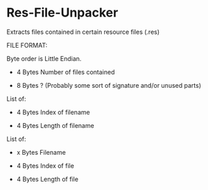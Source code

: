 # Res-File-Unpacker
Extracts files contained in certain resource files (.res)

FILE FORMAT:

Byte order is Little Endian.

* 4 Bytes   Number of files contained

* 8 Bytes   ? (Probably some sort of signature and/or unused parts)

List of:

* 4 Bytes   Index of filename

* 4 Bytes   Length of filename

List of:

* x Bytes   Filename

* 4 Bytes   Index of file

* 4 Bytes   Length of file
